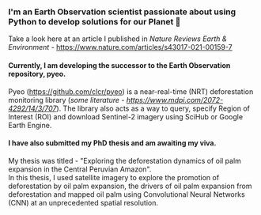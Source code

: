 ### I'm an Earth Observation scientist passionate about using Python to develop solutions for our Planet 🌱
Take a look here at an article I published in *Nature Reviews Earth & Environment* - https://www.nature.com/articles/s43017-021-00159-7

#### Currently, I am developing the successor to the Earth Observation repository, pyeo.
Pyeo (https://github.com/clcr/pyeo) is a near-real-time (NRT) deforestation monitoring library (*some literature - https://www.mdpi.com/2072-4292/14/3/707*). The library also acts as a way to query, specify Region of Interest (ROI) and download Sentinel-2 imagery using SciHub or Google Earth Engine.

#### I have also submitted my PhD thesis and am awaiting my viva.
My thesis was titled - "Exploring the deforestation dynamics of oil palm expansion in the Central Peruvian Amazon".  
In this thesis, I used satellite imagery to explore the promotion of deforestation by oil palm expansion, the drivers of oil palm expansion from deforestation and mapped oil palm using Convolutional Neural Networks (CNN) at an unprecedented spatial resolution.
<!--
**Matthew-J-Payne/Matthew-J-Payne** is a ✨ _special_ ✨ repository because its `README.md` (this file) appears on your GitHub profile.

Here are some ideas to get you started:

- 🔭 I’m currently working on ...
- 🌱 I’m currently learning ...
- 👯 I’m looking to collaborate on ...
- 🤔 I’m looking for help with ...
- 💬 Ask me about ...
- 📫 How to reach me: ...
- 😄 Pronouns: ...
- ⚡ Fun fact: ...
-->
